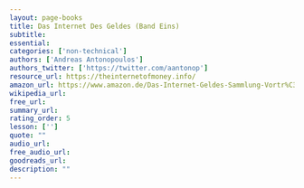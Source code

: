 ```yaml
---
layout: page-books
title: Das Internet Des Geldes (Band Eins)
subtitle: 
essential: 
categories: ['non-technical']
authors: ['Andreas Antonopoulos']
authors_twitter: ['https://twitter.com/aantonop']
resource_url: https://theinternetofmoney.info/
amazon_url: https://www.amazon.de/Das-Internet-Geldes-Sammlung-Vortr%C3%A4ge/dp/1947910159/ref=sr_1_1?__mk_de_DE=%C3%85M%C3%85%C5%BD%C3%95%C3%91&crid=AX9PTGHZH35J&keywords=Das+Internet+des+Geldes&qid=1665220337&qu=eyJxc2MiOiIxLjY5IiwicXNhIjoiMS4zMiIsInFzcCI6IjEuMTAifQ%3D%3D&sprefix=das+internet+des+geldes%2Caps%2C72&sr=8-1
wikipedia_url: 
free_url: 
summary_url: 
rating_order: 5
lesson: ['']
quote: ""
audio_url: 
free_audio_url: 
goodreads_url: 
description: ""
---
```

